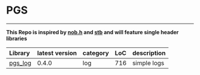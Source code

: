 # PGS

---

**This Repo is inspired by [nob.h](https://github.com/tsoding/nob.h) and [stb](https://github.com/nothings/stb) and will feature single header libraries**

|Library|latest version|category|LoC|description|
|:-|:-|:-|:-|:-|
|[pgs_log](pgs_log.h)|0.4.0|log|716|simple logs|
